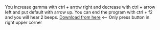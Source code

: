 You increase gamma with ctrl + arrow right and decrease with ctrl + arrow left and put default with arrow up. You can end the program with ctrl + f2 and you will hear 2 beeps.
[Download from here](https://adfoc.us/873180111211428) <-- Only press button in right upper corner
